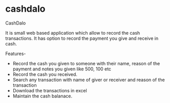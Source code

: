 # cashdalo
CashDalo

It is small web based application which allow to record the cash transactions. It has option to record the payment you give and receive in cash.

Features-
  * Record the cash you given to someone with their name, reason of the payment and notes you given like 500, 100 etc
  * Record the cash you received.
  * Search any transaction with name of giver or receiver and reason of the transaction
  * Download  the transactions in excel
  * Maintain the cash balanace.
